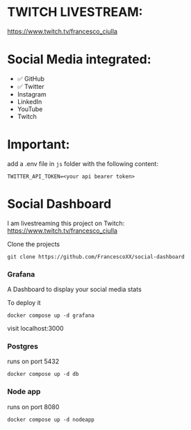 # TWITCH LIVESTREAM:

https://www.twitch.tv/francesco_ciulla

# Social Media integrated:

- ✅ GitHub
- ✅ Twitter
- Instagram
- LinkedIn
- YouTube
- Twitch

# Important:
add a .env file in `js` folder with the following content:
```
TWITTER_API_TOKEN=<your api bearer token>
```

# Social Dashboard

I am livestreaming this project on Twitch: https://www.twitch.tv/francesco_ciulla

Clone the projects
```
git clone https://github.com/FrancescoXX/social-dashboard
```

### Grafana

A Dashboard to display your social media stats

To deploy it
```
docker compose up -d grafana
```

visit localhost:3000

### Postgres

runs on port 5432

```
docker compose up -d db
```

### Node app

runs on port 8080

```
docker compose up -d nodeapp
```
